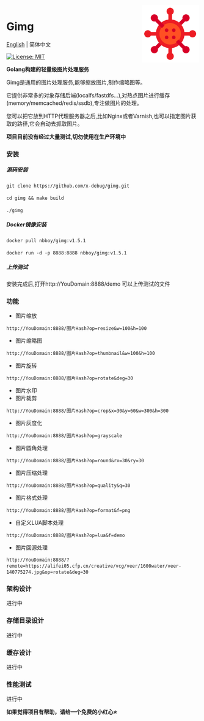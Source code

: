 <img align="right" width="150px" src="./resources/logo-192x192.png">

# Gimg
[English](readme_en.md) | 简体中文

[![License: MIT](https://img.shields.io/badge/License-MIT-yellow.svg)](https://opensource.org/licenses/MIT)

**Golang构建的轻量级图片处理服务**

Gimg是通用的图片处理服务,能够缩放图片,制作缩略图等。

它提供非常多的对象存储后端(localfs/fastdfs...),对热点图片进行缓存(memory/memcached/redis/ssdb),专注做图片的处理。

您可以把它放到HTTP代理服务器之后,比如Nginx或者Varnish,也可以指定图片获取的路径,它会自动去抓取图片。

**项目目前没有经过大量测试,切勿使用在生产环境中**

### 安装
##### 源码安装
```shell
git clone https://github.com/x-debug/gimg.git

cd gimg && make build

./gimg
```

##### Docker镜像安装
```shell
docker pull nbboy/gimg:v1.5.1

docker run -d -p 8888:8888 nbboy/gimg:v1.5.1
```

##### 上传测试
安装完成后,打开http://YouDomain:8888/demo 可以上传测试的文件

### 功能
- 图片缩放
```
http://YouDomain:8888/图片Hash?op=resize&w=100&h=100
```
- 图片缩略图
```
http://YouDomain:8888/图片Hash?op=thumbnail&w=100&h=100
```
- 图片旋转
```
http://YouDomain:8888/图片Hash?op=rotate&deg=30
```
- 图片水印
- 图片裁剪
```
http://YouDomain:8888/图片Hash?op=crop&x=30&y=60&w=300&h=300
```
- 图片灰度化
```
http://YouDomain:8888/图片Hash?op=grayscale
```
- 图片圆角处理
```
http://YouDomain:8888/图片Hash?op=round&rx=30&ry=30
```
- 图片压缩处理
```
http://YouDomain:8888/图片Hash?op=quality&q=30
```
- 图片格式处理
```
http://YouDomain:8888/图片Hash?op=format&f=png
```
- 自定义LUA脚本处理
```
http://YouDomain:8888/图片Hash?op=lua&f=demo
```
- 图片回源处理
```
http://YouDomain:8888/?remote=https://alifei05.cfp.cn/creative/vcg/veer/1600water/veer-140775274.jpg&op=rotate&deg=30
```
### 架构设计
进行中

### 存储目录设计
进行中

### 缓存设计
进行中

### 性能测试
进行中

**如果觉得项目有帮助，请给一个免费的小红心⭐**
